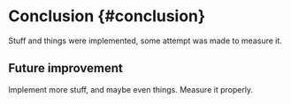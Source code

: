 # Conclusion {#conclusion}

Stuff and things were implemented, some attempt was made to measure it.

## Future improvement

Implement more stuff, and maybe even things. Measure it properly.
